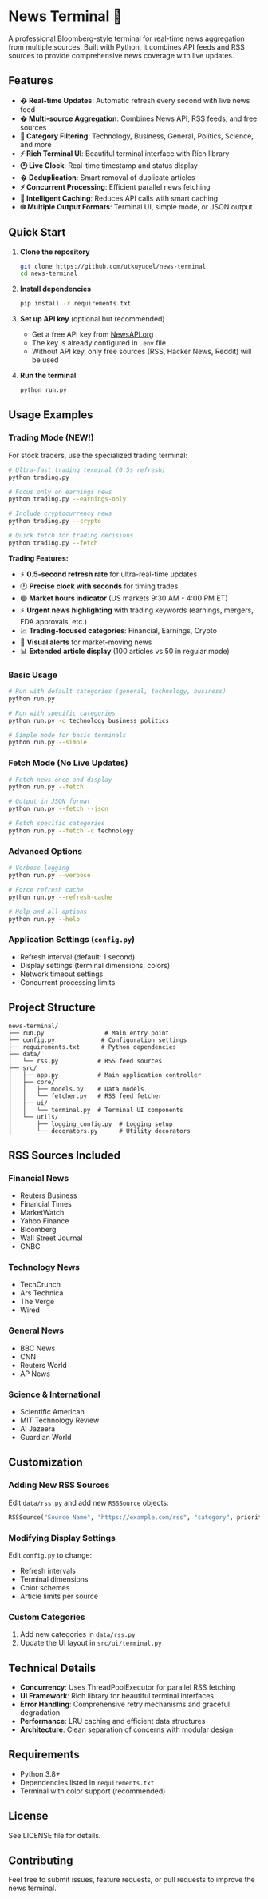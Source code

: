 # News Terminal 📰

A professional Bloomberg-style terminal for real-time news aggregation from multiple sources. Built with Python, it combines API feeds and RSS sources to provide comprehensive news coverage with live updates.

## Features

- **� Real-time Updates**: Automatic refresh every second with live news feed
- **� Multi-source Aggregation**: Combines News API, RSS feeds, and free sources
- **🎯 Category Filtering**: Technology, Business, General, Politics, Science, and more
- **⚡ Rich Terminal UI**: Beautiful terminal interface with Rich library
- **🕐 Live Clock**: Real-time timestamp and status display
- **� Deduplication**: Smart removal of duplicate articles
- **⚡ Concurrent Processing**: Efficient parallel news fetching
- **💾 Intelligent Caching**: Reduces API calls with smart caching
- **🌐 Multiple Output Formats**: Terminal UI, simple mode, or JSON output

## Quick Start

1. **Clone the repository**
   ```bash
   git clone https://github.com/utkuyucel/news-terminal
   cd news-terminal
   ```

2. **Install dependencies**
   ```bash
   pip install -r requirements.txt
   ```

3. **Set up API key** (optional but recommended)
   - Get a free API key from [NewsAPI.org](https://newsapi.org)
   - The key is already configured in `.env` file
   - Without API key, only free sources (RSS, Hacker News, Reddit) will be used

4. **Run the terminal**
   ```bash
   python run.py
   ```

## Usage Examples

### Trading Mode (NEW!)

For stock traders, use the specialized trading terminal:

```bash
# Ultra-fast trading terminal (0.5s refresh)
python trading.py

# Focus only on earnings news
python trading.py --earnings-only

# Include cryptocurrency news
python trading.py --crypto

# Quick fetch for trading decisions
python trading.py --fetch
```

**Trading Features:**
- ⚡ **0.5-second refresh rate** for ultra-real-time updates
- 🕐 **Precise clock with seconds** for timing trades
- 🟢 **Market hours indicator** (US markets 9:30 AM - 4:00 PM ET)
- ⚡ **Urgent news highlighting** with trading keywords (earnings, mergers, FDA approvals, etc.)
- 📈 **Trading-focused categories**: Financial, Earnings, Crypto
- 🔴 **Visual alerts** for market-moving news
- 📊 **Extended article display** (100 articles vs 50 in regular mode)

### Basic Usage
```bash
# Run with default categories (general, technology, business)
python run.py

# Run with specific categories
python run.py -c technology business politics

# Simple mode for basic terminals
python run.py --simple
```

### Fetch Mode (No Live Updates)
```bash
# Fetch news once and display
python run.py --fetch

# Output in JSON format
python run.py --fetch --json

# Fetch specific categories
python run.py --fetch -c technology
```

### Advanced Options
```bash
# Verbose logging
python run.py --verbose

# Force refresh cache
python run.py --refresh-cache

# Help and all options
python run.py --help
```

### Application Settings (`config.py`)
- Refresh interval (default: 1 second)
- Display settings (terminal dimensions, colors)
- Network timeout settings
- Concurrent processing limits

## Project Structure

```
news-terminal/
├── run.py                 # Main entry point
├── config.py             # Configuration settings
├── requirements.txt      # Python dependencies
├── data/
│   └── rss.py           # RSS feed sources
├── src/
│   ├── app.py           # Main application controller
│   ├── core/
│   │   ├── models.py    # Data models
│   │   └── fetcher.py   # RSS feed fetcher
│   ├── ui/
│   │   └── terminal.py  # Terminal UI components
│   └── utils/
│       ├── logging_config.py  # Logging setup
│       └── decorators.py      # Utility decorators
```

## RSS Sources Included

### Financial News
- Reuters Business
- Financial Times
- MarketWatch
- Yahoo Finance
- Bloomberg
- Wall Street Journal
- CNBC

### Technology News
- TechCrunch
- Ars Technica
- The Verge
- Wired

### General News
- BBC News
- CNN
- Reuters World
- AP News

### Science & International
- Scientific American
- MIT Technology Review
- Al Jazeera
- Guardian World

## Customization

### Adding New RSS Sources
Edit `data/rss.py` and add new `RSSSource` objects:

```python
RSSSource("Source Name", "https://example.com/rss", "category", priority)
```

### Modifying Display Settings
Edit `config.py` to change:
- Refresh intervals
- Terminal dimensions
- Color schemes
- Article limits per source

### Custom Categories
1. Add new categories in `data/rss.py`
2. Update the UI layout in `src/ui/terminal.py`

## Technical Details

- **Concurrency**: Uses ThreadPoolExecutor for parallel RSS fetching
- **UI Framework**: Rich library for beautiful terminal interfaces
- **Error Handling**: Comprehensive retry mechanisms and graceful degradation
- **Performance**: LRU caching and efficient data structures
- **Architecture**: Clean separation of concerns with modular design

## Requirements

- Python 3.8+
- Dependencies listed in `requirements.txt`
- Terminal with color support (recommended)

## License

See LICENSE file for details.

## Contributing

Feel free to submit issues, feature requests, or pull requests to improve the news terminal.
